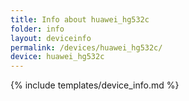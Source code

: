 ```yaml
---
title: Info about huawei_hg532c
folder: info
layout: deviceinfo
permalink: /devices/huawei_hg532c/
device: huawei_hg532c
---
```

{% include templates/device_info.md %}
